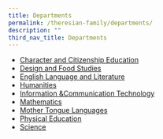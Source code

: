```yaml
---
title: Departments
permalink: /theresian-family/departments/
description: ""
third_nav_title: Departments
---
```


<ul>
<li><a href="/theresian-family/departments/character-and-citizenship-education" target="">Character and Citizenship Education</a></li>
<li><a href="/theresian-family/departments/design-n-food-studies" target="">Design and Food Studies</a></li>
<li><a href="/theresian-family/departments/english" target="">English Language and Literature</a></li>
<li><a href="/theresian-family/departments/humanities">Humanities</a></li>
<li><a href="/theresian-family/departments/information-n-communication-technology" target="">Information &amp;Communication Technology</a></li>
<li><a href="/theresian-family/departments/mathematics">Mathematics</a></li>
<li><a href="/theresian-family/departments/mother-tongue-languages" target="">Mother Tongue Languages</a></li>
<li><a href="/theresian-family/departments/physical-education-and-cca">Physical Education</a></li>
<li><a href="/theresian-family/departments/science">Science</a></li>
</ul>